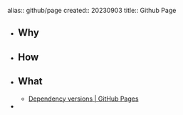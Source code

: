 alias:: github/page
created:: 20230903
title:: Github Page
- ## Why
- ## How
- ## What
  - [Dependency versions | GitHub Pages](https://pages.github.com/versions/)
-
